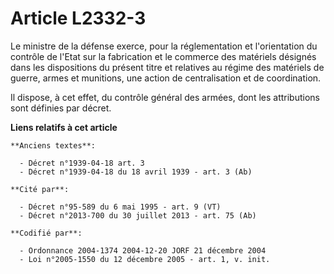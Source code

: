 # Article L2332-3

Le ministre de la défense exerce, pour la réglementation et l'orientation du contrôle de l'Etat sur la fabrication et le
commerce des matériels désignés dans les dispositions du présent titre et relatives au régime des matériels de guerre, armes
et munitions, une action de centralisation et de coordination.

Il dispose, à cet effet, du contrôle général des armées, dont les attributions sont définies par décret.

**Liens relatifs à cet article**

	**Anciens textes**:

	  - Décret n°1939-04-18 art. 3
	  - Décret n°1939-04-18 du 18 avril 1939 - art. 3 (Ab)

	**Cité par**:

	  - Décret n°95-589 du 6 mai 1995 - art. 9 (VT)
	  - Décret n°2013-700 du 30 juillet 2013 - art. 75 (Ab)

	**Codifié par**:

	  - Ordonnance 2004-1374 2004-12-20 JORF 21 décembre 2004
	  - Loi n°2005-1550 du 12 décembre 2005 - art. 1, v. init.
